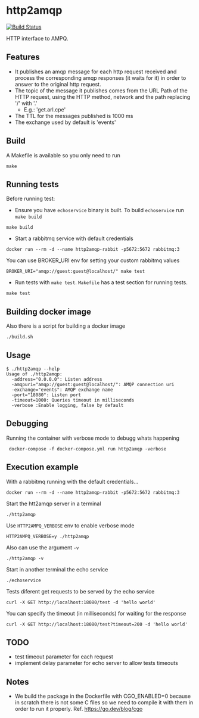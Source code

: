 # http2amqp
[![Build Status](https://app.travis-ci.com/aleasoluciones/http2amqp.svg?branch=master)](https://app.travis-ci.com/github/aleasoluciones/http2amqp)


HTTP interface to AMPQ.

## Features
* It publishes an amqp message for each http request received and process the corresponding amqp responses (it waits for it) in order to answer to the original http request.
* The topic of the message it publishes comes from the URL Path of the HTTP request, using the HTTP method, network and the path replacing '/' with '.'
  * E.g.: 'get.arl.cpe'
* The TTL for the messages published is 1000 ms
* The exchange used by default is 'events'


## Build
A Makefile is available so you only need to run
```
make
```

## Running tests
Before running test:

* Ensure you have `echoservice` binary is built. To build `echoservice` run `make build`
```
make build
```
* Start a rabbitmq service with default credentials

```
docker run --rm -d --name http2amqp-rabbit -p5672:5672 rabbitmq:3
```

You can use BROKER_URI env for setting your custom rabbitmq values

```
BROKER_URI="amqp://guest:guest@localhost/" make test
```

* Run tests with `make test`. `Makefile` has a test section for running tests.
```
make test
```

## Building docker image
Also there is a script for building a docker image

```
./build.sh
```

## Usage
```
$ ./http2amqp --help
Usage of ./http2amqp:
  -address="0.0.0.0": Listen address
  -amqpuri="amqp://guest:guest@localhost/": AMQP connection uri
  -exchange="events": AMQP exchange name
  -port="18080": Listen port
  -timeout=1000: Queries timeout in milliseconds
  -verbose :Enable logging, false by default
```

## Debugging

Running the container with verbose mode to debugg whats happening

```
 docker-compose -f docker-compose.yml run http2amqp -verbose
```

## Execution example
With a rabbitmq running with the default credentials...

```
docker run --rm -d --name http2amqp-rabbit -p5672:5672 rabbitmq:3
```

Start the htt2amqp server in a terminal
```
./http2amqp
```

Use `HTTP2AMPQ_VERBOSE` env to enable verbose mode
```
HTTP2AMPQ_VERBOSE=y ./http2amqp
```
Also can use the argument `-v`

```
./http2amqp -v
```

Start in another terminal the echo service
```
./echoservice
```

Tests diferent get requests to be served by the echo service
```
curl -X GET http://localhost:18080/test -d 'hello world'
```

You can specify the timeout (in milliseconds) for waiting for the response
```
curl -X GET http://localhost:18080/test?timeout=200 -d 'hello world'
```

## TODO
 - test timeout parameter for each request
 - implement delay parameter for echo server to allow tests timeouts

## Notes
* We build the package in the Dockerfile with CGO_ENABLED=0 because in scratch there is not some C files so we need to compile it with them in order to run it properly. Ref. https://go.dev/blog/cgo
